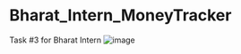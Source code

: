 # Bharat_Intern_MoneyTracker
Task #3 for Bharat Intern
![image](https://github.com/Harsh2002kumar/Bharat_Intern_MoneyTracker/assets/92517369/87cf01af-523d-40de-9c09-96911ec8258c)
